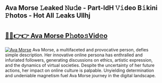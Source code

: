## Ava Morse 𝙻eaked 𝙽u𝚍e - Part-ldH 𝚅𝚒deo B𝚒kini 𝙿hotos - Hot All 𝙻eaks UIlhj

# <h2><a href="http://ld7qn8s.urlbe.top/?page=Ava+Morse">🔗🔗👉👉 Ava Morse P𝚑oto𝚜Vid𝚎o</a></h2>

[![Ava Morse](https://i.imgur.com/eBuTRDB.gif)](http://ld7qn8s.urlbe.top/?page=Ava+Morse)
Ava Morse, a multifaceted and provocative person, defies simple description. Her innovative online persona has enthralled and infuriated followers, generating discussions on ethics, artistic expression, and the dynamics of virtual societies. Despite the uncertainty of her future actions, her impact on online culture is palpable. Unyielding determination and undeniable magnetism fuel Ava Morse journey in the digital landscape.
